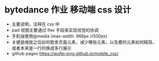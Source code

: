 # bytedance 作业 移动端 css 设计

- 主要说明，注释在 css 中
- pad 视图主要通过 flex 手段来实现视觉的协调
- 手机端使用@media (max-width: 966px //500px)
- 关键是缩放之后如何取舍页面元素，减少哪些元素，以及要的元素如何精简，或者本来是一行的换成多行展示
- github pages https://wufei-png.github.io/mobile_css/
